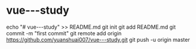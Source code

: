 # vue---study
echo "# vue---study" >> README.md
git init
git add README.md
git commit -m "first commit"
git remote add origin https://github.com/yuanshuai007/vue---study.git
git push -u origin master

